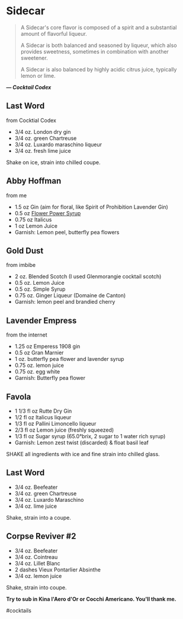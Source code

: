 # Sidecar

> A Sidecar's core flavor is composed of a spirit and a substantial amount of
> flavorful liqueur.
>
> A Sidecar is both balanced and seasoned by liqueur, which also provides
> sweetness, sometimes in combination with another sweetener.
>
> A Sidecar is also balanced by highly acidic citrus juice, typically lemon or
> lime.

**_— Cocktail Codex_**

## Last Word

from Cocktial Codex

- 3/4 oz. London dry gin
- 3/4 oz. green Chartreuse
- 3/4 oz. Luxardo maraschino liqueur
- 3/4 oz. fresh lime juice

Shake on ice, strain into chilled coupe.

## Abby Hoffman

from me

- 1.5 oz Gin (aim for floral, like Spirit of Prohibition Lavender Gin)
- 0.5 oz [Flower Power Syrup](syrups.md)
- 0.75 oz Italicus
- 1 oz Lemon Juice
- Garnish: Lemon peel, butterfly pea flowers


## Gold Dust

from imbibe

- 2 oz. Blended Scotch (I used Glenmorangie cocktail scotch)
- 0.5 oz. Lemon Juice
- 0.5 oz. Simple Syrup
- 0.75 oz. Ginger Liqueur (Domaine de Canton)
- Garnish: lemon peel and brandied cherry

## Lavender Empress

from the internet

- 1.25 oz Emperess 1908 gin
- 0.5 oz Gran Marnier
- 1 oz. butterfly pea flower and lavender syrup
- 0.75 oz. lemon juice
- 0.75 oz. egg white
- Garnish: Butterfly pea flower

## Favola

- 1 1/3 fl oz Rutte Dry Gin
- 1/2 fl oz Italicus liqueur
- 1/3 fl oz Pallini Limoncello liqueur
- 2/3 fl oz Lemon juice (freshly squeezed)
- 1/3 fl oz Sugar syrup (65.0°brix, 2 sugar to 1 water rich syrup)
- Garnish: Lemon zest twist (discarded) & float basil leaf

SHAKE all ingredients with ice and fine strain into chilled glass.

## Last Word

- 3/4 oz. Beefeater
- 3/4 oz. green Chartreuse
- 3/4 oz. Luxardo Maraschino
- 3/4 oz. lime juice

Shake, strain into a coupe.

## Corpse Reviver #2

- 3/4 oz. Beefeater
- 3/4 oz. Cointreau
- 3/4 oz. Lillet Blanc
- 2 dashes Vieux Pontarlier Absinthe
- 3/4 oz. lemon juice

Shake, strain into coupe.

**Try to sub in Kina l'Aero d'Or or Cocchi Americano. You'll thank me.**

#cocktails
